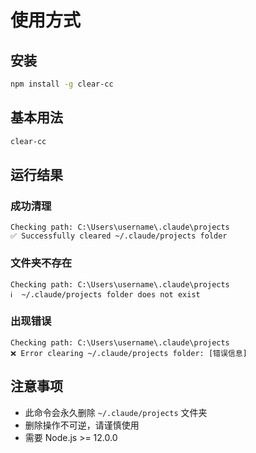 # 使用方式

## 安装

```bash
npm install -g clear-cc
```

## 基本用法

```bash
clear-cc
```

## 运行结果

### 成功清理
```
Checking path: C:\Users\username\.claude\projects
✅ Successfully cleared ~/.claude/projects folder
```

### 文件夹不存在
```
Checking path: C:\Users\username\.claude\projects
ℹ️  ~/.claude/projects folder does not exist
```

### 出现错误
```
Checking path: C:\Users\username\.claude\projects
❌ Error clearing ~/.claude/projects folder: [错误信息]
```

## 注意事项

- 此命令会永久删除 `~/.claude/projects` 文件夹
- 删除操作不可逆，请谨慎使用
- 需要 Node.js >= 12.0.0